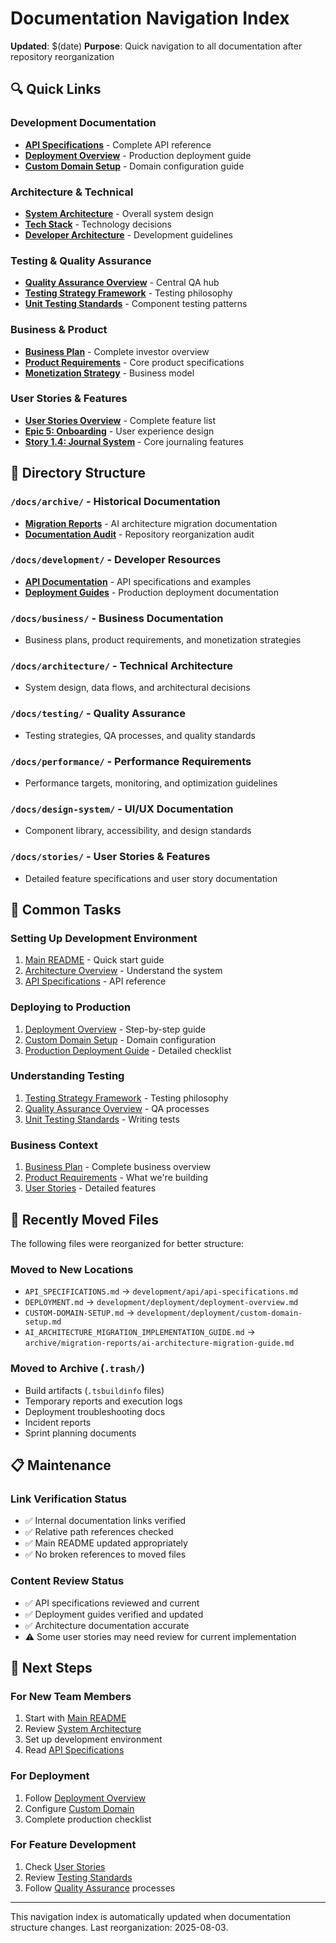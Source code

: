 # Documentation Navigation Index

**Updated**: $(date)
**Purpose**: Quick navigation to all documentation after repository reorganization

## 🔍 Quick Links

### Development Documentation
- **[API Specifications](development/api/api-specifications.md)** - Complete API reference
- **[Deployment Overview](development/deployment/deployment-overview.md)** - Production deployment guide
- **[Custom Domain Setup](development/deployment/custom-domain-setup.md)** - Domain configuration guide

### Architecture & Technical
- **[System Architecture](architecture/system-architecture.md)** - Overall system design
- **[Tech Stack](architecture/tech-stack.md)** - Technology decisions
- **[Developer Architecture](architecture/developer-architecture.md)** - Development guidelines

### Testing & Quality Assurance
- **[Quality Assurance Overview](testing/quality-assurance-processes.md)** - Central QA hub
- **[Testing Strategy Framework](testing/testing-strategy-framework.md)** - Testing philosophy
- **[Unit Testing Standards](testing/unit-testing-standards.md)** - Component testing patterns

### Business & Product
- **[Business Plan](business/BizPlan.md)** - Complete investor overview
- **[Product Requirements](business/PRD.md)** - Core product specifications
- **[Monetization Strategy](business/monetization_business_model.md)** - Business model

### User Stories & Features
- **[User Stories Overview](user-stories-and-acceptance-criteria.md)** - Complete feature list
- **[Epic 5: Onboarding](stories/epic-5-onboarding-user-experience.md)** - User experience design
- **[Story 1.4: Journal System](stories/1.4.journal-entry-system.md)** - Core journaling features

## 📁 Directory Structure

### `/docs/archive/` - Historical Documentation
- **[Migration Reports](archive/migration-reports/)** - AI architecture migration documentation
- **[Documentation Audit](archive/documentation-audit-20250803.md)** - Repository reorganization audit

### `/docs/development/` - Developer Resources
- **[API Documentation](development/api/)** - API specifications and examples
- **[Deployment Guides](development/deployment/)** - Production deployment documentation

### `/docs/business/` - Business Documentation
- Business plans, product requirements, and monetization strategies

### `/docs/architecture/` - Technical Architecture
- System design, data flows, and architectural decisions

### `/docs/testing/` - Quality Assurance
- Testing strategies, QA processes, and quality standards

### `/docs/performance/` - Performance Requirements
- Performance targets, monitoring, and optimization guidelines

### `/docs/design-system/` - UI/UX Documentation
- Component library, accessibility, and design standards

### `/docs/stories/` - User Stories & Features
- Detailed feature specifications and user story documentation

## 🎯 Common Tasks

### Setting Up Development Environment
1. [Main README](../README.md) - Quick start guide
2. [Architecture Overview](architecture/system-architecture.md) - Understand the system
3. [API Specifications](development/api/api-specifications.md) - API reference

### Deploying to Production
1. [Deployment Overview](development/deployment/deployment-overview.md) - Step-by-step guide
2. [Custom Domain Setup](development/deployment/custom-domain-setup.md) - Domain configuration
3. [Production Deployment Guide](deployment/production-deployment-guide.md) - Detailed checklist

### Understanding Testing
1. [Testing Strategy Framework](testing/testing-strategy-framework.md) - Testing philosophy
2. [Quality Assurance Overview](testing/quality-assurance-processes.md) - QA processes
3. [Unit Testing Standards](testing/unit-testing-standards.md) - Writing tests

### Business Context
1. [Business Plan](business/BizPlan.md) - Complete business overview
2. [Product Requirements](business/PRD.md) - What we're building
3. [User Stories](user-stories-and-acceptance-criteria.md) - Detailed features

## 🔧 Recently Moved Files

The following files were reorganized for better structure:

### Moved to New Locations
- `API_SPECIFICATIONS.md` → `development/api/api-specifications.md`
- `DEPLOYMENT.md` → `development/deployment/deployment-overview.md`
- `CUSTOM-DOMAIN-SETUP.md` → `development/deployment/custom-domain-setup.md`
- `AI_ARCHITECTURE_MIGRATION_IMPLEMENTATION_GUIDE.md` → `archive/migration-reports/ai-architecture-migration-guide.md`

### Moved to Archive (`.trash/`)
- Build artifacts (`.tsbuildinfo` files)
- Temporary reports and execution logs
- Deployment troubleshooting docs
- Incident reports
- Sprint planning documents

## 📋 Maintenance

### Link Verification Status
- ✅ Internal documentation links verified
- ✅ Relative path references checked
- ✅ Main README updated appropriately
- ✅ No broken references to moved files

### Content Review Status
- ✅ API specifications reviewed and current
- ✅ Deployment guides verified and updated
- ✅ Architecture documentation accurate
- ⚠️ Some user stories may need review for current implementation

## 🚀 Next Steps

### For New Team Members
1. Start with [Main README](../README.md)
2. Review [System Architecture](architecture/system-architecture.md)  
3. Set up development environment
4. Read [API Specifications](development/api/api-specifications.md)

### For Deployment
1. Follow [Deployment Overview](development/deployment/deployment-overview.md)
2. Configure [Custom Domain](development/deployment/custom-domain-setup.md)
3. Complete production checklist

### For Feature Development
1. Check [User Stories](user-stories-and-acceptance-criteria.md)
2. Review [Testing Standards](testing/unit-testing-standards.md)
3. Follow [Quality Assurance](testing/quality-assurance-processes.md) processes

---

This navigation index is automatically updated when documentation structure changes. Last reorganization: 2025-08-03.